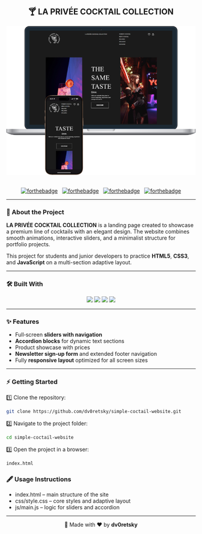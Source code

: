<h2 align="center">
  🍸 LA PRIVÉE COCKTAIL COLLECTION
</h2>

<div align="center">
  <img alt="readme" src="./images/readme-img.png" />
</div>

<br/>

<div align="center">

[![forthebadge](https://forthebadge.com/images/badges/built-with-love.svg)](https://forthebadge.com) &nbsp;
[![forthebadge](https://forthebadge.com/images/badges/uses-html.svg)](https://forthebadge.com) &nbsp;
[![forthebadge](https://forthebadge.com/images/badges/uses-css.svg)](https://forthebadge.com) &nbsp;
[![forthebadge](https://forthebadge.com/images/badges/made-with-javascript.svg)](https://forthebadge.com)

</div>

---

### 🚀 About the Project  

**LA PRIVÉE COCKTAIL COLLECTION** is a landing page created to showcase a premium line of cocktails with an elegant design.
The website combines smooth animations, interactive sliders, and a minimalist structure for portfolio projects.

This project for students and junior developers to practice **HTML5**, **CSS3**, and **JavaScript** on a multi-section adaptive layout.

---

### 🛠 Built With  

<div align="center">
  <img src="https://img.shields.io/badge/-HTML5-E34F26?style=for-the-badge&logo=html5&logoColor=fff">
  <img src="https://img.shields.io/badge/-CSS3-1572B6?style=for-the-badge&logo=css3&logoColor=fff">
  <img src="https://img.shields.io/badge/-JavaScript-F7DF1E?style=for-the-badge&logo=javascript&logoColor=000">
  <img src="https://img.shields.io/badge/-Swiper.js-6332F6?style=for-the-badge&logo=swiper&logoColor=fff">
</div>

---

### ✨ Features  

- Full‑screen **sliders with navigation**  
- **Accordion blocks** for dynamic text sections  
- Product showcase with prices  
- **Newsletter sign‑up form** and extended footer navigation  
- Fully **responsive layout** optimized for all screen sizes  

---

### ⚡ Getting Started  

1️⃣ Clone the repository:  

```bash
git clone https://github.com/dv0retsky/simple-coctail-website.git
```

2️⃣ Navigate to the project folder:

```bash
cd simple-coctail-website
```

3️⃣ Open the project in a browser:

```bash
index.html
```

### 🖋 Usage Instructions

- index.html – main structure of the site
- css/style.css – core styles and adaptive layout
- js/main.js – logic for sliders and accordion

---

<div align="center"> 🍹 Made with ❤️ by <b>dv0retsky</b> </div>
